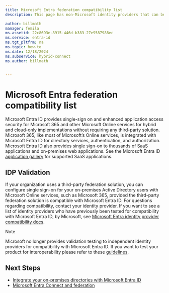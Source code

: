 ```yaml
---
title: Microsoft Entra federation compatibility list
description: This page has non-Microsoft identity providers that can be used to implement single sign-on.

author: billmath
manager: femila
ms.assetid: 22c8693e-8915-446d-b383-27e9587988ec
ms.service: entra-id
ms.tgt_pltfrm: na
ms.topic: how-to
ms.date: 12/18/2024
ms.subservice: hybrid-connect
ms.author: billmath


---
```

# Microsoft Entra federation compatibility list
Microsoft Entra ID provides single-sign on and enhanced application access security for Microsoft 365 and other Microsoft Online services for hybrid and cloud-only implementations without requiring any third-party solution. Microsoft 365, like most of Microsoft’s Online services, is integrated with Microsoft Entra ID for directory services, authentication, and authorization. Microsoft Entra ID also provides single sign-on to thousands of SaaS applications and on-premises web applications. See the Microsoft Entra ID [application gallery](https://azuremarketplace.microsoft.com/marketplace/apps/category/azure-active-directory-apps) for supported SaaS applications. 

## IDP Validation
If your organization uses a third-party federation solution, you can configure single sign-on for your on-premises Active Directory users with Microsoft Online services, such as Microsoft 365, provided the third-party federation solution is compatible with Microsoft Entra ID. For questions regarding compatibility, contact your identity provider.  If you want to see a list of identity providers who have previously been tested for compatibility with Microsoft Entra ID, by Microsoft, see [Microsoft Entra identity provider compatibility docs](https://www.microsoft.com/download/details.aspx?id=56843). 

>[!NOTE]
>Microsoft no longer provides validation testing to independent identity providers for compatibility with Microsoft Entra ID. If you want to test your product for interoperability please refer to these [guidelines](https://www.microsoft.com/download/details.aspx?id=56843). 

## Next Steps

- [Integrate your on-premises directories with Microsoft Entra ID](../whatis-hybrid-identity.md)
- [Microsoft Entra Connect and federation](how-to-connect-fed-whatis.md)
